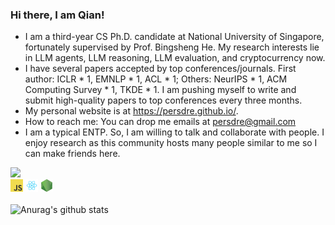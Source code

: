 ### Hi there, I am Qian!

- I am a third-year CS Ph.D. candidate at National University of Singapore, fortunately supervised by Prof. Bingsheng He. My research interests lie in LLM agents, LLM reasoning, LLM evaluation, and cryptocurrency now.
- I have several papers accepted by top conferences/journals. First author: ICLR * 1, EMNLP * 1, ACL * 1; Others: NeurIPS * 1, ACM Computing Survey * 1, TKDE * 1. I am pushing myself to write and submit high-quality papers to top conferences every three months. 
- My personal website is at https://persdre.github.io/.
- How to reach me: You can drop me emails at persdre@gmail.com
- I am a typical ENTP. So, I am willing to talk and collaborate with people. I enjoy research as this community hosts many people similar to me so I can make friends here. 

![](https://komarev.com/ghpvc/?username=persdre)
<br/>
<code><img height="20" src="https://raw.githubusercontent.com/github/explore/80688e429a7d4ef2fca1e82350fe8e3517d3494d/topics/javascript/javascript.png"></code>
<code><img height="20" src="https://raw.githubusercontent.com/github/explore/80688e429a7d4ef2fca1e82350fe8e3517d3494d/topics/react/react.png"></code>
<code><img height="20" src="https://raw.githubusercontent.com/github/explore/80688e429a7d4ef2fca1e82350fe8e3517d3494d/topics/nodejs/nodejs.png"></code>
<br/>
<br/>
![Anurag's github stats](https://github-readme-stats.vercel.app/api?username=Persdre&show_icons=true&count_private=true)


